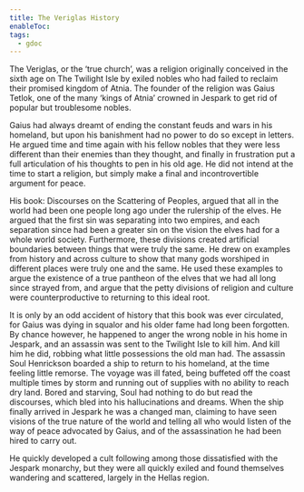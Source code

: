 ```yaml
---
title: The Veriglas History
enableToc: 
tags:
  - gdoc
---
```

The Veriglas, or the ‘true church’, was a religion originally conceived in the sixth age on The Twilight Isle by exiled nobles who had failed to reclaim their promised kingdom of Atnia. The founder of the religion was Gaius Tetlok, one of the many ‘kings of Atnia’ crowned in Jespark to get rid of popular but troublesome nobles. 

Gaius had always dreamt of ending the constant feuds and wars in his homeland, but upon his banishment had no power to do so except in letters. He argued time and time again with his fellow nobles that they were less different than their enemies than they thought, and finally in frustration put a full articulation of his thoughts to pen in his old age. He did not intend at the time to start a religion, but simply make a final and incontrovertible argument for peace.

His book: Discourses on the Scattering of Peoples, argued that all in the world had been one people long ago under the rulership of the elves. He argued that the first sin was separating into two empires, and each separation since had been a greater sin on the vision the elves had for a whole world society. Furthermore, these divisions created artificial boundaries between things that were truly the same. He drew on examples from history and across culture to show that many gods worshiped in different places were truly one and the same. He used these examples to argue the existence of a true pantheon of the elves that we had all long since strayed from, and argue that the petty divisions of religion and culture were counterproductive to returning to this ideal root.

It is only by an odd accident of history that this book was ever circulated, for Gaius was dying in squalor and his older fame had long been forgotten. By chance however, he happened to anger the wrong noble in his home in Jespark, and an assassin was sent to the Twilight Isle to kill him. And kill him he did, robbing what little possessions the old man had. The assassin Soul Henrickson boarded a ship to return to his homeland, at the time feeling little remorse. The voyage was ill fated, being buffeted off the coast multiple times by storm and running out of supplies with no ability to reach dry land. Bored and starving, Soul had nothing to do but read the discourses, which bled into his hallucinations and dreams. When the ship finally arrived in Jespark he was a changed man, claiming to have seen visions of the true nature of the world and telling all who would listen of the way of peace advocated by Gaius, and of the assassination he had been hired to carry out. 

He quickly developed a cult following among those dissatisfied with the Jespark monarchy, but they were all quickly exiled and found themselves wandering and scattered, largely in the Hellas region. 
